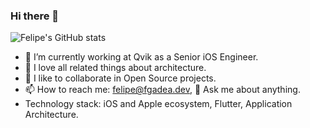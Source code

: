 ### Hi there 👋

![Felipe's GitHub stats](https://github-readme-stats.vercel.app/api?username=fgadea&show_icons=true&theme=transparent)


- 🔭 I’m currently working at Qvik as a Senior iOS Engineer.
- 🔭 I love all related things about architecture.
- 👯 I like to collaborate in Open Source projects.
- 📫 How to reach me: felipe@fgadea.dev, 💬 Ask me about anything.
- Technology stack: iOS and Apple ecosystem, Flutter, Application Architecture.
<!--
- 😄 Pronouns: ...
- ⚡ Fun fact: ...
-->

<!--![Top Langs](https://github-readme-stats.vercel.app/api/top-langs/?username=fgadea)-->

